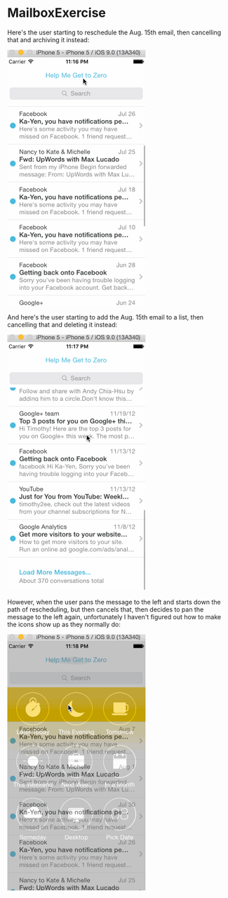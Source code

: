 # MailboxExercise

Here's the user starting to reschedule the Aug. 15th email, then cancelling that and archiving it instead:

![alt text](MailboxExerciseTake2.gif)


And here's the user starting to add the Aug. 15th email to a list, then cancelling that and deleting it instead:

![alt text](MailboxExerciseTake2b.gif)


However, when the user pans the message to the left and starts down the path of rescheduling, but then cancels that, then decides to pan the message to the left again, unfortunately I haven't figured out how to make the icons show up as they normally do:

![alt text](MailboxExerciseTake2c.gif)
